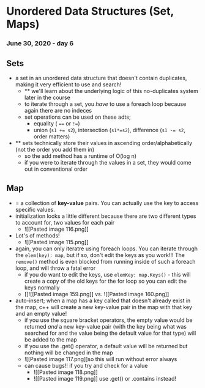 # Unordered Data Structures (Set, Maps)
### June 30, 2020 - day 6

## Sets
- a set in an unordered data structure that doesn't contain duplicates, making it very efficient to use and search!
	- ** we'll learn about the underlying logic of this no-duplicates system later in the course
	- to iterate through a set, you *have* to use a foreach loop because again there are no indeces
	- set operations can be used on these adts;
		- equality ( `==` or `!=`)
		- union (`s1 += s2`), intersection (`s1*=s2`), difference (`s1 -= s2`, order matters)
- ** sets technically store their values in ascending order/alphabetically (not the order you add them in)
	- so the add method has a runtime of O(log n)
	- if you were to iterate through the values in a set, they would come out in conventional order


## Map
- = a collection of **key-value** pairs. You can actually use the key to access specific values.
- initialization looks a little different because there are two different types to account for, two values for each pair
	- ![[Pasted image 116.png]]
- Lot's of methods!
	- ![[Pasted image 115.png]]
- again, you can only iteratre using foreach loops. You can  iterate through the `elem(key): map`, but if so, don't edit the keys as you work!!! The `remove()` method is even blocked from running inside of such a foreach loop, and will throw a fatal error
	- if you do want to edit the keys, use  `elemKey: map.Keys()` - this will create a copy of the old keys for the for loop so you can edit the keys normally
	- []![[Pasted image 159.png]] vs. ![[Pasted image 160.png]]
- auto-insert; when a map has a key called that doesn't already exist in the map, c++ will create a new key-value pair in the map with that key and an empty value! 
	- if you use the square bracket operators, the empty value would be returned *and* a new key-value pair (with the key being what was searched for and the value being the default value for that type) will be added to the map
	- if you use the .get() operator, a default value will be returned but nothing will be changed in the map
	- ![[Pasted image 117.png]]so this will run without error always
	- can cause bugs!! if you try and check for a value
		- ![[Pasted image 118.png]] 
		- ![[Pasted image 119.png]] use .get() or .contains instead!

